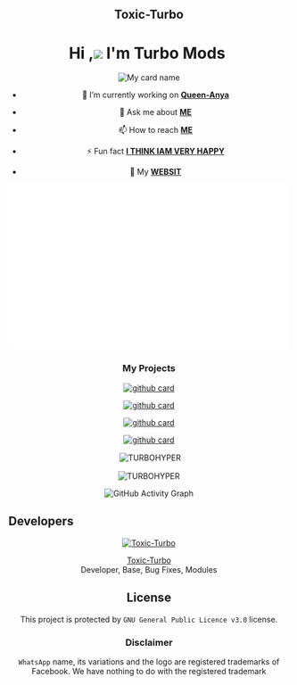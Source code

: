 <div align="center">

## Toxic-Turbo
# Hi ,<a href="Hey"><img src="https://raw.githubusercontent.com/TOXIC-DEVIL/TOXIC-DEVIL/TOXIC-DEVIL-OFFICIAL/media/Hi.gif" width="48px"></a> I'm Turbo Mods&nbsp;

![My card name](https://cardivo.vercel.app/api?name=Mr-Hex-ULTRA-Tech&description=Hi,%20Welcome%20To%20%F0%9F%92%96%E1%B4%B9%E1%B4%BF-%CA%9C%E1%B4%87x-%E1%B4%9C%CA%9F%E1%B4%9B%CA%80%E1%B4%80-%E1%B4%9B%E1%B4%87%E1%B4%84%CA%9C%F0%9F%92%96%20Profile%20%E2%9D%A4%EF%B8%8F&image=https://telegra.ph/file/a914a38a4af5ae176ae16.jpg&backgroundColor=%23ecf0f1&github=Mr-Hex-ULTRA-Tech&twitter=&pattern=leaf&colorPattern=%23eaeaea)

<div align="center">
  <p align="center">
    
- 🔭 I’m currently working on [**Queen-Anya**](https://github.com/comming-soon)

- 💬 Ask me about [**ME**](comming-soon)

- 📫 How to reach [**ME**](https://wa.me/94711449492)

- ⚡ Fun fact [**I THINK IAM VERY HAPPY**](https://c.tenor.com/8KpKwMUaYREAAAAi/not-really-ryan-fluff-bruce.gif)

- 💫 My [**WEBSIT**](https://toxicturbo.vercel.app)


![TURBOHYPER](https://github.com/phaticusthiccy/Statics/blob/master/generated/languages.svg)
 
 ### My Projects
          
[![github card](https://github-readme-stats.vercel.app/api/pin/?username=TURBOHYPER&repo=Toxic-Alexa&theme=nightowl)](https://github.com/TURBOHYPER/Toxic-Alexa)




[![github card](https://github-readme-stats.vercel.app/api/pin/?username=TURBOHYPER&repo=Toxic-Alexa_V2&theme=nightowl)](https://github.com/TURBOHYPER/Toxic-Alexa_V2)



[![github card](https://github-readme-stats.vercel.app/api/pin/?username=Afx-Abu&repo=Abu_ser&theme=nightowl)](https://github.com/TURBOHYPER/Toxic-Alexa)



[![github card](https://github-readme-stats.vercel.app/api/pin/?username=AMRUSIR&repo=AMRU-SER&theme=nightowl)](https://github.com/TURBOHYPER/Toxic-Alexa_V2)
          
<p>&nbsp;<img align="center" src="https://github-readme-stats.vercel.app/api?username=TURBOHYPER&show_icons=true&theme=nightowl" alt="TURBOHYPER" /></p>
          
<p><img align="center" src="https://github-readme-streak-stats.herokuapp.com/?user=TURBOHYPER&theme=nightowl" alt="TURBOHYPER" /></p>
</details> </div>

![GitHub Activity Graph](https://activity-graph.herokuapp.com/graph?username=TURBOHYPER&bg_color=000000&color=4fff67&line=4fff67&point=ffffff&area=true&hide_border=true)
  </div>
          
 ## Developers
  <div align="center">
    
  [![Toxic-Turbo](https://github.com/TURBOHYPER.png?size=100)](https://github.com/TURBOHYPER)

[Toxic-Turbo](https://github.com/TURBOHYPER)        
Developer, Base, Bug Fixes, Modules
    
    


## License
This project is protected by `GNU General Public Licence v3.0` license.

### Disclaimer
`WhatsApp` name, its variations and the logo are registered trademarks of Facebook. We have nothing to do with the registered trademark

